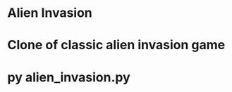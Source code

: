 # Alien Invasion
# Clone of classic alien invasion game
<!-- Running the game -->
# py alien_invasion.py